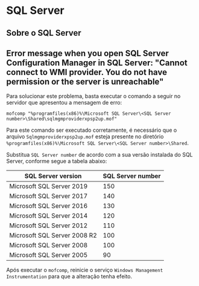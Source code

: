 # SQL Server

## Sobre o SQL Server

## Error message when you open SQL Server Configuration Manager in SQL Server: "Cannot connect to WMI provider. You do not have permission or the server is unreachable"

Para solucionar este problema, basta executar o comando a seguir no servidor que apresentou a mensagem de erro:

```
mofcomp "%programfiles(x86)%\Microsoft SQL Server\<SQL Server number>\Shared\sqlmgmproviderxpsp2up.mof"
```

Para este comando ser executado corretamente, é necessário que o arquivo ```Sqlmgmproviderxpsp2up.mof``` esteja presente no diretório ```%programfiles(x86)%\Microsoft SQL Server\<SQL Server number>\Shared```.

Substitua ```SQL Server number``` de acordo com a sua versão instalada do SQL Server, conforme segue a tabela abaixo:

SQL Server version            | SQL Server number
------------------------------|------------------
Microsoft SQL Server 2019     | 150
Microsoft SQL Server 2017     | 140
Microsoft SQL Server 2016     | 130
Microsoft SQL Server 2014     | 120
Microsoft SQL Server 2012     | 110
Microsoft SQL Server 2008 R2  | 100
Microsoft SQL Server 2008     | 100
Microsoft SQL Server 2005     | 90

Após executar o ```mofcomp```, reinicie o serviço ```Windows Management Instrumentation``` para que a alteração tenha efeito.
